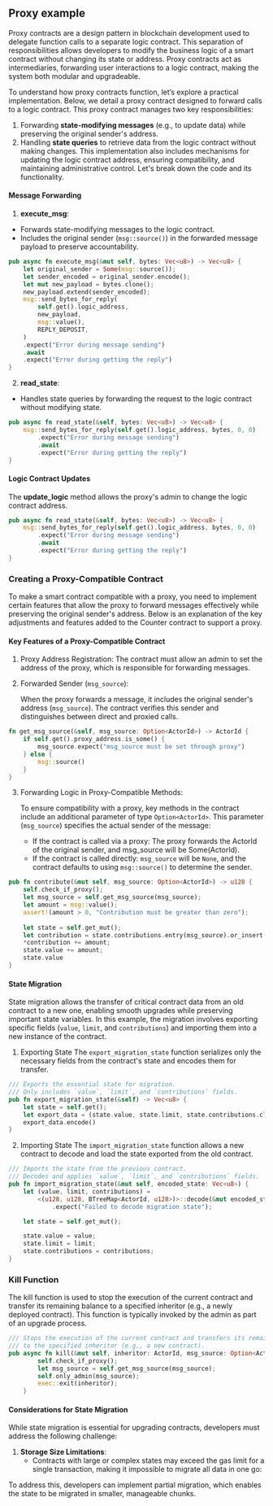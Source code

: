 ## Proxy example

Proxy contracts are a design pattern in blockchain development used to delegate function calls to a separate logic contract. This separation of responsibilities allows developers to modify the business logic of a smart contract without changing its state or address. Proxy contracts act as intermediaries, forwarding user interactions to a logic contract, making the system both modular and upgradeable.

To understand how proxy contracts function, let’s explore a practical implementation. Below, we detail a proxy contract designed to forward calls to a logic contract. This proxy contract manages two key responsibilities:

1. Forwarding **state-modifying messages** (e.g., to update data) while preserving the original sender's address.
2. Handling **state queries** to retrieve data from the logic contract without making changes.
This implementation also includes mechanisms for updating the logic contract address, ensuring compatibility, and maintaining administrative control. Let's break down the code and its functionality.

#### Message Forwarding
1. **execute_msg**:
- Forwards state-modifying messages to the logic contract.
- Includes the original sender (`msg::source()`) in the forwarded message payload to preserve accountability.
```rust
pub async fn execute_msg(&mut self, bytes: Vec<u8>) -> Vec<u8> {
    let original_sender = Some(msg::source());
    let sender_encoded = original_sender.encode();
    let mut new_payload = bytes.clone();
    new_payload.extend(sender_encoded);
    msg::send_bytes_for_reply(
        self.get().logic_address,
        new_payload,
        msg::value(),
        REPLY_DEPOSIT,
    )
    .expect("Error during message sending")
    .await
    .expect("Error during getting the reply")
}
```
2. **read_state**:
- Handles state queries by forwarding the request to the logic contract without modifying state.
```rust
pub async fn read_state(&self, bytes: Vec<u8>) -> Vec<u8> {
    msg::send_bytes_for_reply(self.get().logic_address, bytes, 0, 0)
        .expect("Error during message sending")
        .await
        .expect("Error during getting the reply")
}
```
#### Logic Contract Updates
The **update_logic** method allows the proxy's admin to change the logic contract address. 
```rust
pub async fn read_state(&self, bytes: Vec<u8>) -> Vec<u8> {
    msg::send_bytes_for_reply(self.get().logic_address, bytes, 0, 0)
        .expect("Error during message sending")
        .await
        .expect("Error during getting the reply")
}
```
### Creating a Proxy-Compatible Contract
To make a smart contract compatible with a proxy, you need to implement certain features that allow the proxy to forward messages effectively while preserving the original sender's address. Below is an explanation of the key adjustments and features added to the Counter contract to support a proxy.

#### Key Features of a Proxy-Compatible Contract
1. Proxy Address Registration:
The contract must allow an admin to set the address of the proxy, which is responsible for forwarding messages.
2. Forwarded Sender (`msg_source`):

    When the proxy forwards a message, it includes the original sender's address (`msg_source`). The contract verifies this sender and distinguishes between direct and proxied calls.
```rust
fn get_msg_source(&self, msg_source: Option<ActorId>) -> ActorId {
    if self.get().proxy_address.is_some() {
        msg_source.expect("msg_source must be set through proxy")
    } else {
        msg::source()
    }
}
```
3. Forwarding Logic in Proxy-Compatible Methods:

    To ensure compatibility with a proxy, key methods in the contract include an additional parameter of type `Option<ActorId>`. This parameter (`msg_source`) specifies the actual sender of the message:
    - If the contract is called via a proxy:
The proxy forwards the ActorId of the original sender, and msg_source will be Some(ActorId).
    - If the contract is called directly:
`msg_source` will be `None`, and the contract defaults to using `msg::source()` to determine the sender.
```rust 
pub fn contribute(&mut self, msg_source: Option<ActorId>) -> u128 {
    self.check_if_proxy();
    let msg_source = self.get_msg_source(msg_source); 
    let amount = msg::value();
    assert!(amount > 0, "Contribution must be greater than zero");
    
    let state = self.get_mut();
    let contribution = state.contributions.entry(msg_source).or_insert(0);
    *contribution += amount;
    state.value += amount;
    state.value
}
```

#### State Migration
State migration allows the transfer of critical contract data from an old contract to a new one, enabling smooth upgrades while preserving important state variables. In this example, the migration involves exporting specific fields (`value`, `limit`, and `contributions`) and importing them into a new instance of the contract.
1. Exporting State
The `export_migration_state` function serializes only the necessary fields from the contract's state and encodes them for transfer.
```rust
/// Exports the essential state for migration.
/// Only includes `value`, `limit`, and `contributions` fields.
pub fn export_migration_state(&self) -> Vec<u8> {
    let state = self.get();
    let export_data = (state.value, state.limit, state.contributions.clone());
    export_data.encode()
}
```
2. Importing State
The `import_migration_state` function allows a new contract to decode and load the state exported from the old contract.
```rust
/// Imports the state from the previous contract.
/// Decodes and applies `value`, `limit`, and `contributions` fields.
pub fn import_migration_state(&mut self, encoded_state: Vec<u8>) {
    let (value, limit, contributions) =
        <(u128, u128, BTreeMap<ActorId, u128>)>::decode(&mut encoded_state.as_ref())
            .expect("Failed to decode migration state");

    let state = self.get_mut();

    state.value = value;
    state.limit = limit;
    state.contributions = contributions;
}
```
### Kill Function
The kill function is used to stop the execution of the current contract and transfer its remaining balance to a specified inheritor (e.g., a newly deployed contract). This function is typically invoked by the admin as part of an upgrade process.
```rust
/// Stops the execution of the current contract and transfers its remaining balance
/// to the specified inheritor (e.g., a new contract).
pub async fn kill(&mut self, inheritor: ActorId, msg_source: Option<ActorId>) {
        self.check_if_proxy();
        let msg_source = self.get_msg_source(msg_source);
        self.only_admin(msg_source);
        exec::exit(inheritor);
    }

```
#### Considerations for State Migration
While state migration is essential for upgrading contracts, developers must address the following challenge:

1. **Storage Size Limitations**:
    - Contracts with large or complex states may exceed the gas limit for a single transaction, making it impossible to migrate all data in one go:

To address this, developers can implement partial migration, which enables the state to be migrated in smaller, manageable chunks.

